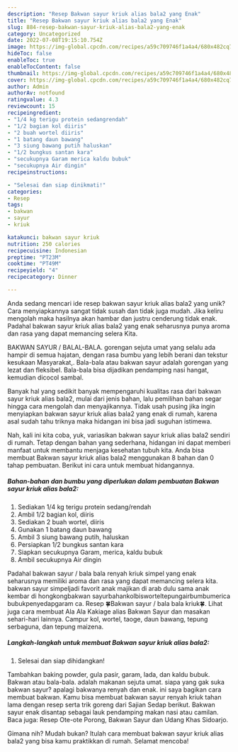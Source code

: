```yaml
---
description: "Resep Bakwan sayur kriuk alias bala2 yang Enak"
title: "Resep Bakwan sayur kriuk alias bala2 yang Enak"
slug: 884-resep-bakwan-sayur-kriuk-alias-bala2-yang-enak
category: Uncategorized
date: 2022-07-08T19:15:10.754Z
image: https://img-global.cpcdn.com/recipes/a59c709746f1a4a4/680x482cq70/bakwan-sayur-kriuk-alias-bala2-foto-resep-utama.jpg
hideToc: false
enableToc: true
enableTocContent: false
thumbnail: https://img-global.cpcdn.com/recipes/a59c709746f1a4a4/680x482cq70/bakwan-sayur-kriuk-alias-bala2-foto-resep-utama.jpg
cover: https://img-global.cpcdn.com/recipes/a59c709746f1a4a4/680x482cq70/bakwan-sayur-kriuk-alias-bala2-foto-resep-utama.jpg
author: Admin
authorAv: notfound
ratingvalue: 4.3
reviewcount: 15
recipeingredient:
- "1/4 kg terigu protein sedangrendah"
- "1/2 bagian kol diiris"
- "2 buah wortel diiris"
- "1 batang daun bawang"
- "3 siung bawang putih haluskan"
- "1/2 bungkus santan kara"
- "secukupnya Garam merica kaldu bubuk"
- "secukupnya Air dingin"
recipeinstructions:

- "Selesai dan siap dinikmati!"
categories:
- Resep
tags:
- bakwan
- sayur
- kriuk

katakunci: bakwan sayur kriuk 
nutrition: 250 calories
recipecuisine: Indonesian
preptime: "PT23M"
cooktime: "PT49M"
recipeyield: "4"
recipecategory: Dinner

---
```





Anda sedang mencari ide resep bakwan sayur kriuk alias bala2 yang unik? Cara menyiapkannya sangat tidak susah dan tidak juga mudah. Jika keliru mengolah maka hasilnya akan hambar dan justru cenderung tidak enak. Padahal bakwan sayur kriuk alias bala2 yang enak seharusnya punya aroma dan rasa yang dapat memancing selera Kita.





BAKWAN SAYUR / BALAL-BALA. gorengan sejuta umat yang selalu ada hampir di semua hajatan, dengan rasa bumbu yang lebih berani dan tekstur kesukaan Masyarakat,. Bala-bala atau bakwan sayur adalah gorengan yang lezat dan fleksibel. Bala-bala bisa dijadikan pendamping nasi hangat, kemudian dicocol sambal.

Banyak hal yang sedikit banyak mempengaruhi kualitas rasa dari bakwan sayur kriuk alias bala2, mulai dari jenis bahan, lalu pemilihan bahan segar hingga cara mengolah dan menyajikannya. Tidak usah pusing jika ingin menyiapkan bakwan sayur kriuk alias bala2 yang enak di rumah, karena asal sudah tahu triknya maka hidangan ini bisa jadi suguhan istimewa.






Nah, kali ini kita coba, yuk, variasikan bakwan sayur kriuk alias bala2 sendiri di rumah. Tetap dengan bahan yang sederhana, hidangan ini dapat memberi manfaat untuk membantu menjaga kesehatan tubuh kita. Anda bisa membuat Bakwan sayur kriuk alias bala2 menggunakan 8 bahan dan 0 tahap pembuatan. Berikut ini cara untuk membuat hidangannya.

<!--inarticleads1-->

##### Bahan-bahan dan bumbu yang diperlukan dalam pembuatan Bakwan sayur kriuk alias bala2:

1. Sediakan 1/4 kg terigu protein sedang/rendah
1. Ambil 1/2 bagian kol, diiris
1. Sediakan 2 buah wortel, diiris
1. Gunakan 1 batang daun bawang
1. Ambil 3 siung bawang putih, haluskan
1. Persiapkan 1/2 bungkus santan kara
1. Siapkan secukupnya Garam, merica, kaldu bubuk
1. Ambil secukupnya Air dingin


Padahal bakwan sayur / bala bala renyah kriuk simpel yang enak seharusnya memiliki aroma dan rasa yang dapat memancing selera kita. bakwan sayur simpeljadi favorit anak majikan di arab dulu sama anak kembar di hongkongbakwan sayurbahankolbisworteltepungairbumbumerica bubukpenyedapgaram ca. Resep 🍀Bakwan sayur / bala bala kriuk🍀. Lihat juga cara membuat Ala Ala Kakiage alias Bakwan Sayur dan masakan sehari-hari lainnya. Campur kol, wortel, taoge, daun bawang, tepung serbaguna, dan tepung maizena. 

<!--inarticleads2-->

##### Langkah-langkah untuk membuat Bakwan sayur kriuk alias bala2:


1. Selesai dan siap dihidangkan!

Tambahkan baking powder, gula pasir, garam, lada, dan kaldu bubuk. Bakwan atau bala-bala. adalah makanan sejuta umat. siapa yang gak suka bakwan sayur? apalagi bakwanya renyah dan enak. ini saya bagikan cara membuat bakwan. Kamu bisa membuat bakwan sayur renyah kriuk tahan lama dengan resep serta trik goreng dari Sajian Sedap berikut. Bakwan sayur enak disantap sebagai lauk pendamping makan nasi atau camilan. Baca juga: Resep Ote-ote Porong, Bakwan Sayur dan Udang Khas Sidoarjo. 

Gimana nih? Mudah bukan? Itulah cara membuat bakwan sayur kriuk alias bala2 yang bisa kamu praktikkan di rumah. Selamat mencoba!
